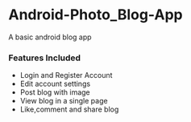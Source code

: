 # Android-Photo_Blog-App
A basic android blog app 

### Features Included
* Login and Register Account
* Edit account settings
* Post blog with image
* View blog in a single page
* Like,comment and share blog
